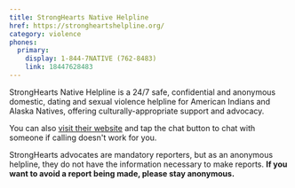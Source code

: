 ```yaml
---
title: StrongHearts Native Helpline
href: https://strongheartshelpline.org/
category: violence
phones:
  primary:
    display: 1-844-7NATIVE (762-8483)
    link: 18447628483
---
```


StrongHearts Native Helpline is a 24/7 safe, confidential and anonymous domestic, dating and sexual violence helpline for American Indians and Alaska Natives, offering culturally-appropriate support and advocacy.

You can also [visit their website](https://strongheartshelpline.org/) and tap the chat button to chat with someone if calling doesn't work for you.

StrongHearts advocates are mandatory reporters, but as an anonymous helpline, they do not have the information necessary to make reports. **If you want to avoid a report being made, please stay anonymous.**
